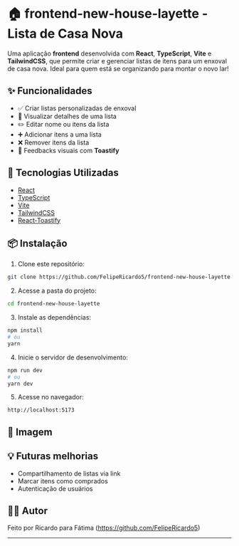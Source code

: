 
# 🏠 frontend-new-house-layette - Lista de Casa Nova

Uma aplicação **frontend** desenvolvida com **React**, **TypeScript**, **Vite** e **TailwindCSS**, que permite criar e gerenciar listas de itens para um enxoval de casa nova. Ideal para quem está se organizando para montar o novo lar!

## ✨ Funcionalidades

- ✅ Criar listas personalizadas de enxoval  
- 👀 Visualizar detalhes de uma lista  
- ✏️ Editar nome ou itens da lista  
- ➕ Adicionar itens a uma lista  
- ❌ Remover itens da lista  
- 🔔 Feedbacks visuais com **Toastify**

## 🚀 Tecnologias Utilizadas

- [React](https://reactjs.org/)  
- [TypeScript](https://www.typescriptlang.org/)  
- [Vite](https://vitejs.dev/)  
- [TailwindCSS](https://tailwindcss.com/)  
- [React-Toastify](https://fkhadra.github.io/react-toastify/introduction)

## 📦 Instalação

1. Clone este repositório:

```bash
git clone https://github.com/FelipeRicardo5/frontend-new-house-layette.git
```

2. Acesse a pasta do projeto:

```bash
cd frontend-new-house-layette
```

3. Instale as dependências:

```bash
npm install
# ou
yarn
```

4. Inicie o servidor de desenvolvimento:

```bash
npm run dev
# ou
yarn dev
```

5. Acesse no navegador:

```
http://localhost:5173
```

## 📸 Imagem 



## 💡 Futuras melhorias

- Compartilhamento de listas via link  
- Marcar itens como comprados  
- Autenticação de usuários  

## 🧑‍💻 Autor

Feito por Ricardo para Fátima (https://github.com/FelipeRicardo5)

---
